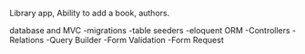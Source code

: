 Library app,
Ability to add a book, authors.

database and MVC 
-migrations 
-table seeders 
-eloquent ORM 
-Controllers 
-Relations 
-Query Builder
-Form Validation
-Form Request

